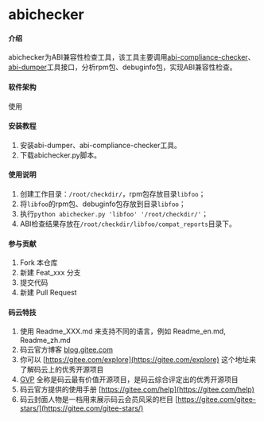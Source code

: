 # abichecker

#### 介绍
abichecker为ABI兼容性检查工具，该工具主要调用[abi-compliance-checker](https://github.com/lvc/abi-dumper)、[abi-dumper](https://github.com/lvc/abi-dumper)工具接口，分析rpm包、debuginfo包，实现ABI兼容性检查。

#### 软件架构
使用


#### 安装教程

1.  安装abi-dumper、abi-compliance-checker工具。
2.  下载abichecker.py脚本。

#### 使用说明

1.  创建工作目录：`/root/checkdir/`，rpm包存放目录`libfoo`；
2.  将`libfoo`的rpm包、debuginfo包存放到目录`libfoo`；
3.  执行`python abichecker.py 'libfoo' '/root/checkdir/'`；
4.  ABI检查结果存放在`/root/checkdir/libfoo/compat_reports`目录下。

#### 参与贡献

1.  Fork 本仓库
2.  新建 Feat_xxx 分支
3.  提交代码
4.  新建 Pull Request


#### 码云特技

1.  使用 Readme\_XXX.md 来支持不同的语言，例如 Readme\_en.md, Readme\_zh.md
2.  码云官方博客 [blog.gitee.com](https://blog.gitee.com)
3.  你可以 [https://gitee.com/explore](https://gitee.com/explore) 这个地址来了解码云上的优秀开源项目
4.  [GVP](https://gitee.com/gvp) 全称是码云最有价值开源项目，是码云综合评定出的优秀开源项目
5.  码云官方提供的使用手册 [https://gitee.com/help](https://gitee.com/help)
6.  码云封面人物是一档用来展示码云会员风采的栏目 [https://gitee.com/gitee-stars/](https://gitee.com/gitee-stars/)
